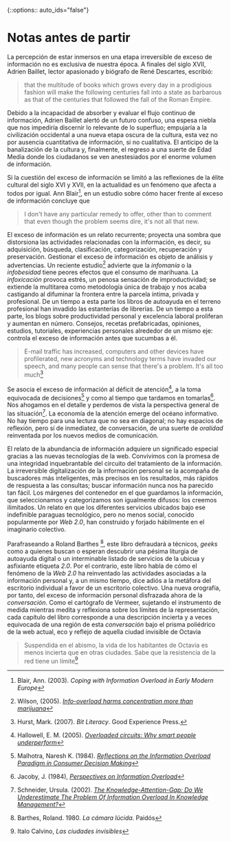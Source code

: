 {::options:: auto_ids="false"}

# Notas antes de partir 

La percepción de estar inmersos en una etapa irreversible de exceso de información no es exclusiva de nuestra época. A finales del siglo XVII, Adrien Baillet, lector apasionado y biógrafo de René Descartes, escribió:

>that the multitude of books which grows every day in a prodigious fashion will make the following centuries fall into a state as barbarous as that of the centuries that followed the fall of the Roman Empire.

Debido a la incapacidad de absorber y evaluar el flujo continuo de información, Adrien Baillet alertó de un futuro confuso, una espesa niebla que nos impediría discernir lo relevante de lo superfluo; empujaría a la civilización occidental a una nueva etapa oscura de la cultura, esta vez no por ausencia cuantitativa de información, si no cualitativa. El anticipo de la banalización de la cultura y, finalmente, el regreso a una suerte de Edad Media donde los ciudadanos se ven anestesiados por el enorme volumen de información.

Si la cuestión del exceso de información se limitó a las reflexiones de la élite cultural del siglo XVI y XVII, en la actualidad es un fenómeno que afecta a todos por igual. Ann Blair[^1], en un estudio sobre cómo hacer frente al exceso de información concluye que

>I don't have any particular remedy to offer, other than to comment that even though the problem seems dire, it's not all that new.

El exceso de información es un relato recurrente; proyecta una sombra que distorsiona las actividades relacionadas con la información, es decir, su adquisición, búsqueda, clasificación, categorización, recuperación y preservación. Gestionar el exceso de información es objeto de análisis y advertencias. Un reciente estudio[^2] advierte que la *infomanía* o la *infobesidad* tiene peores efectos que el consumo de marihuana. La *infoxicación* provoca estrés, un penosa sensación de improductividad; se extiende la multitarea como metodología única de trabajo y nos acaba castigando al difuminar la frontera entre la parcela íntima, privada y profesional. De un tiempo a esta parte los libros de autoayuda en el terreno profesional han invadido las estanterías de librerías. De un tiempo a esta parte, los blogs sobre productividad personal y excelencia laboral proliferan y aumentan en número. Consejos, recetas prefabricadas, opiniones, estudios, tutoriales, experiencias personales alrededor de un mismo eje: controla el exceso de información antes que sucumbas a él.

>E-mail traffic has increased, computers and other devices have profilerated, new acronyms and technology terms have invaded our speech, and many people can sense that there's a problem. It's all too much[^3]


Se asocia el exceso de información al déficit de atención[^4], a la toma equivocada de decisiones[^5] y como al tiempo que tardamos en tomarlas[^6]. Nos ahogamos en el detalle y perdemos de vista la perspectiva general de las situación[^7]. La economía de la atención emerge del océano informativo. No hay tiempo para una lectura que no sea en diagonal; no hay espacios de reflexión, pero sí de inmediatez, de conversación, de una suerte de *oralidad* reinventada por los nuevos medios de comunicación.

El relato de la abundancia de información adquiere un significado especial gracias a las nuevas tecnologías de la web. Convivimos con la promesa de una integridad inquebrantable del circuito del tratamiento de la información. La irreversible digitalización de la información personal se la acompaña de buscadores más inteligentes, más precisos en los resultados, más rápidos de respuesta a las consultas; buscar información nunca nos ha parecido tan fácil. Los márgenes del contenedor en el que guardamos la información, que seleccionamos y categorizamos son igualmente difusos: los creemos ilimitados. Un relato en que los diferentes servicios ubicados bajo ese indefinible paraguas tecnológico, pero no menos social, conocido popularmente por *Web 2.0*, han construido y forjado hábilmente en el imaginario colectivo. 

Parafraseando a Roland Barthes [^8], este libro defraudará a técnicos, *geeks* como a quienes buscan o esperan descubrir una pésima liturgia de autoayuda digital o un interminable listado  de servicios de la ubicua y asfixiante etiqueta *2.0*. Por el contrario, este libro habla de cómo el fenómeno de la *Web 2.0* ha reinventado las actividades asociadas a la información personal y, a un mismo tiempo, dice adiós a la metáfora del escritorio individual a favor de un escritorio colectivo. Una nueva orografía, por tanto, del exceso de información personal disfrazada ahora de la *conversación*. Como el cartógrafo de Vermeer, sujetando el instrumento de medida mientras medita y reflexiona sobre los límites de la representación, cada capítulo del libro corresponde a una descripción incierta y a veces equivocada de una región de esta *conversación* bajo el prisma poliédrico de la web actual, eco y reflejo de aquella ciudad invisible de Octavia

>Suspendida en el abismo, la vida de los habitantes de Octavia es menos incierta que en otras ciudades. Sabe que la resistencia de la red tiene un límite[^9]

[^1]: Blair, Ann. (2003). *Coping with Information Overload in Early Modern Europe*
[^2]: Wilson, (2005). *[Info-overload harms concentration more than marijuana](http://www.newscientist.com/article/mg18624973.400)*
[^3]: Hurst, Mark. (2007). *Bit Literacy*. Good Experience Press.
[^4]: Hallowell, E. M. (2005). *[Overloaded circuits: Why smart people underperform](http://tr.im/wSsS)*
[^5]: Malhotra, Naresh K. (1984). *[Reflections on the Information Overload Paradigm in Consumer Decision Making](http://www.jstor.org/pss/2488913)*
[^6]: Jacoby, J. (1984), *[Perspectives on Information Overload](http://www.jstor.org/pss/2488912)*
[^7]: Schneider, Ursula. (2002). *[The Knowledge-Attention-Gap: Do We Underestimate The Problem Of Information Overload In Knowledge Management?](http://www.jucs.org/jucs_8_5/the_knowledge_attention_gap/Schneider_U.html)*
[^8]: Barthes, Roland. 1980. *La cámara lúcida*. Paidós
[^9]: Italo Calvino, *Las ciudades invisibles*




